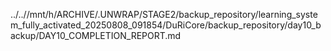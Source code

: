 ../..//mnt/h/ARCHIVE/.UNWRAP/STAGE2/backup_repository/learning_system_fully_activated_20250808_091854/DuRiCore/backup_repository/day10_backup/DAY10_COMPLETION_REPORT.md
